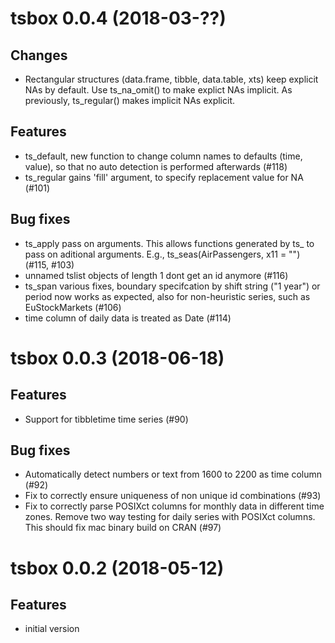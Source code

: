 # tsbox 0.0.4 (2018-03-??)

## Changes

- Rectangular structures (data.frame, tibble, data.table, xts) keep explicit NAs
  by default. Use ts_na_omit() to make explict NAs implicit. As previously,
  ts_regular() makes implicit NAs explicit.

## Features

- ts_default, new function to change column names to defaults (time, value), so
  that no auto detection is performed afterwards (#118)
- ts_regular gains 'fill' argument, to specify replacement value for NA (#101)

## Bug fixes

- ts_apply pass on arguments. This allows functions generated by ts_ to pass on
  aditional arguments. E.g., ts_seas(AirPassengers, x11 = "") (#115, #103)
- unnamed tslist objects of length 1 dont get an id anymore (#116)
- ts_span various fixes, boundary specifcation by shift string ("1 year")
  or period now works as expected, also for non-heuristic series, such as
  EuStockMarkets (#106)
- time column of daily data is treated as Date (#114)


# tsbox 0.0.3 (2018-06-18)

## Features

- Support for tibbletime time series (#90)

## Bug fixes

- Automatically detect numbers or text from 1600 to 2200 as time column (#92)
- Fix to correctly ensure uniqueness of non unique id combinations (#93)
- Fix to correctly parse POSIXct columns for monthly data in different time
  zones. Remove two way testing for daily series with POSIXct columns. This
  should fix mac binary build on CRAN (#97)

# tsbox 0.0.2 (2018-05-12)

## Features

- initial version


